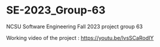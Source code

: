 # SE-2023_Group-63
NCSU Software Engineering Fall 2023 project group 63

Working video of the project : https://youtu.be/lvsSCaRodIY
